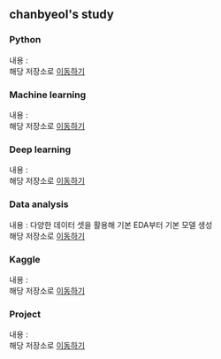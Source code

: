 ## chanbyeol's study

### Python
내용 : <br>
해당 저장소로 [이동하기]()

### Machine learning
내용 : <br>
해당 저장소로 [이동하기]()

### Deep learning
내용 : <br>
해당 저장소로 [이동하기]()

### Data analysis
내용 : 다양한 데이터 셋을 활용해 기본 EDA부터 기본 모델 생성 <br>
해당 저장소로 [이동하기]()

### Kaggle
내용 : <br>
해당 저장소로 [이동하기]()

### Project
내용 : <br>
해당 저장소로 [이동하기]()


<!--
**chanbyeol01/chanbyeol01** is a ✨ _special_ ✨ repository because its `README.md` (this file) appears on your GitHub profile.

Here are some ideas to get you started:

- 🔭 I’m currently working on ...
- 🌱 I’m currently learning ...
- 👯 I’m looking to collaborate on ...
- 🤔 I’m looking for help with ...
- 💬 Ask me about ...
- 📫 How to reach me: ...
- 😄 Pronouns: ...
- ⚡ Fun fact: ...
-->
